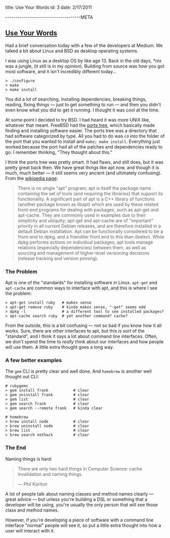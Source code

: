 title: Use Your Words
id: 3
date: 2/17/2011

-------------------------------------META

## [Use Your Words](/words/use-your-words)

Had a brief conversation today with a few of the developers at Medium. We talked a bit about Linux and BSD as desktop operating systems.

I was using Linux as a desktop OS by like age 13. Back in the old days, *nix was a jungle, (it still is in my opinion). Building from source was how you got most software, and it isn't incredibly different today...

    > ./configure
    > make
    > make install
    
You did a lot of searching, installing dependencies, breaking things, reading, fixing things &mdash; just to get something to run &mdash; and then you didn't even know what you did to get it running. I thought it was cool at the time.

At some point I decided to try BSD. I had heard it was more UNIX like, whatever that meant. FreeBSD had the [ports tree](http://www.freebsd.org/doc/en_US.ISO8859-1/books/handbook/ports-using.html), which basically made finding and installing software easier. The ports tree was a directory that had software categorized by type. All you had to do was `cd` into the folder of the port that you wanted to install and `make; make install`. Everything just worked because the port had all of the patches and dependencies ready to go. I remember thinking, "They thought about this."

I think the ports tree was pretty smart. It had flaws, and still does, but it was pretty great back then. We have great things like apt now, and though it is much, much better &mdash; it still seems very ancient (and ultimately confusing). From the [wikipedia page](http://en.wikipedia.org/wiki/Advanced_Packaging_Tool):

> There is no single "apt" program; apt is itself the package name containing the set of tools (and requiring the libraries) that support its functionality. A significant part of apt is a C++ library of functions (another package known as libapt) which are used by these related front-end programs for dealing with packages, such as apt-get and apt-cache. They are commonly used in examples due to their simplicity and ubiquity; apt-get and apt-cache are of "important" priority in all current Debian releases, and are therefore installed in a default Debian installation. Apt can be functionally considered to be a front-end to dpkg, and a friendlier front end to this than dselect. While dpkg performs actions on individual packages, apt tools manage relations (especially dependencies) between them, as well as sourcing and management of higher-level versioning decisions (release tracking and version pinning).

### The Problem

Apt is one of the "standards" for installing software in Linux. `apt-get` and `apt-cache` are common ways to interface with apt, and this is where I see the problem:

    > apt-get install ruby   # makes sense
    > apt-get remove ruby    # kinda makes sense, "-get" seems odd
    > dpkg -l                # a different tool to see installed packages?
    > apt-cache search ruby  # yet another command? cache?

From the outside, this is a bit confusing &mdash; not so bad if you know how it all works. Sure, there are other interfaces to apt, but this is sort of the "standard", and I think it says a lot about command line interfaces. Often, we don't spend the time to _really_ think about our interfaces and how people will use them. A little extra thought goes a long way.

### A few better examples

The `gem` CLI is pretty clear and well done. And `homebrew` is another well thought out CLI:

    # rubygems
    > gem install frank           # clear
    > gem uninstall frank         # clear
    > gem list                    # clear
    > gem search frank            # clear
    > gem search --remote frank   # kinda clear

    # homebrew
    > brew install node           # clear
    > brew uninstall node         # clear
    > brew list                   # clear
    > brew search nethack         # clear

### The End

Naming things is hard:

>  There are only two hard things in Computer Science: cache invalidation and naming things.
> 
> &mdash; Phil Karlton

A lot of people talk about naming classes and method names clearly &mdash; great advice &mdash; but unless you're building a DSL or something that a developer will be using, you're usually the only person that will see those class and method names.

However, if you're developing a piece of software with a command line interface "normal" people will see it, so put a little extra thought into how a user will interact with it.